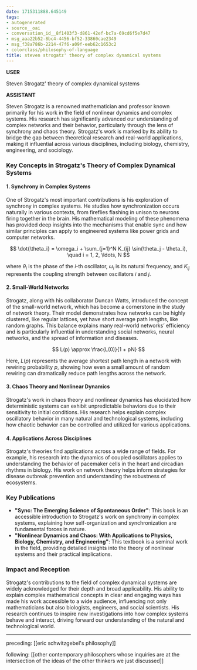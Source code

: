 ```yaml
---
date: 1715311888.645149
tags:
- autogenerated
- source__oai
- conversation_id__8f1403f3-d861-42ef-bc7a-69cd6f5e7d47
- msg_aaa22b52-8bc4-4456-bf52-33860cae2349
- msg_f38a786b-2214-47f6-a09f-eeb62c1653c2
- colorclass/philosophy-of-language
title: steven strogatz' theory of complex dynamical systems
---
```


**USER**

Steven Strogatz' theory of complex dynamical systems


**ASSISTANT**

Steven Strogatz is a renowned mathematician and professor known primarily for his work in the field of nonlinear dynamics and complex systems. His research has significantly advanced our understanding of complex networks and their behavior, particularly through the lens of synchrony and chaos theory. Strogatz's work is marked by its ability to bridge the gap between theoretical research and real-world applications, making it influential across various disciplines, including biology, chemistry, engineering, and sociology.

### Key Concepts in Strogatz's Theory of Complex Dynamical Systems

#### 1. Synchrony in Complex Systems
One of Strogatz's most important contributions is his exploration of synchrony in complex systems. He studies how synchronization occurs naturally in various contexts, from fireflies flashing in unison to neurons firing together in the brain. His mathematical modeling of these phenomena has provided deep insights into the mechanisms that enable sync and how similar principles can apply to engineered systems like power grids and computer networks.

$$ \dot{\theta_i} = \omega_i + \sum_{j=1}^N K_{ij} \sin(\theta_j - \theta_i), \quad i = 1, 2, \ldots, N $$

where $\theta_i$ is the phase of the $i$-th oscillator, $\omega_i$ is its natural frequency, and $K_{ij}$ represents the coupling strength between oscillators $i$ and $j$.

#### 2. Small-World Networks
Strogatz, along with his collaborator Duncan Watts, introduced the concept of the small-world network, which has become a cornerstone in the study of network theory. Their model demonstrates how networks can be highly clustered, like regular lattices, yet have short average path lengths, like random graphs. This balance explains many real-world networks’ efficiency and is particularly influential in understanding social networks, neural networks, and the spread of information and diseases.

$$ L(p) \approx \frac{L(0)}{1 + pN} $$

Here, $L(p)$ represents the average shortest path length in a network with rewiring probability $p$, showing how even a small amount of random rewiring can dramatically reduce path lengths across the network.

#### 3. Chaos Theory and Nonlinear Dynamics
Strogatz's work in chaos theory and nonlinear dynamics has elucidated how deterministic systems can exhibit unpredictable behaviors due to their sensitivity to initial conditions. His research helps explain complex oscillatory behavior in many natural and technological systems, including how chaotic behavior can be controlled and utilized for various applications.

#### 4. Applications Across Disciplines
Strogatz's theories find applications across a wide range of fields. For example, his research into the dynamics of coupled oscillators applies to understanding the behavior of pacemaker cells in the heart and circadian rhythms in biology. His work on network theory helps inform strategies for disease outbreak prevention and understanding the robustness of ecosystems.

### Key Publications

- **"Sync: The Emerging Science of Spontaneous Order"**: This book is an accessible introduction to Strogatz's work on synchrony in complex systems, explaining how self-organization and synchronization are fundamental forces in nature.
- **"Nonlinear Dynamics and Chaos: With Applications to Physics, Biology, Chemistry, and Engineering"**: This textbook is a seminal work in the field, providing detailed insights into the theory of nonlinear systems and their practical implications.

### Impact and Reception

Strogatz's contributions to the field of complex dynamical systems are widely acknowledged for their depth and broad applicability. His ability to explain complex mathematical concepts in clear and engaging ways has made his work accessible to a wide audience, influencing not only mathematicians but also biologists, engineers, and social scientists. His research continues to inspire new investigations into how complex systems behave and interact, driving forward our understanding of the natural and technological world.


---

preceding: [[eric schwitzgebel's philosophy]]  


following: [[other contemporary philosophers whose inquiries are at the intersection of the ideas of the other thinkers we just discussed]]